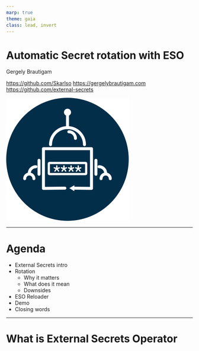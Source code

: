```yaml
---
marp: true
theme: gaia
class: lead, invert
---
```


# Automatic Secret rotation with ESO
Gergely Brautigam 

https://github.com/Skarlso
https://gergelybrautigam.com 
https://github.com/external-secrets

![width:200px](eso-round-logo.svg) <!-- Setting both lengths -->

---

# Agenda

- External Secrets intro
- Rotation
    - Why it matters
    - What does it mean
    - Downsides
- ESO Reloader
- Demo
- Closing words

---

# What is External Secrets Operator
